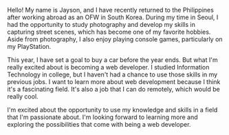 Hello! My name is Jayson, and I have recently returned to the Philippines after working abroad as an OFW in South Korea. During my time in Seoul, I had the opportunity to study photography and develop my skills in capturing street scenes, which has become one of my favorite hobbies. Aside from photography, I also enjoy playing console games, particularly on my PlayStation. 

This year, I have set a goal to buy a car before the year ends. But what I'm really excited about is becoming a web developer. I studied Information Technology in college, but I haven't had a chance to use those skills in my previous jobs. I want to learn more about web development because I think it's a fascinating field. It's also a job that I can do remotely, which would be really cool.

I'm excited about the opportunity to use my knowledge and skills in a field that I'm passionate about. I'm looking forward to learning more and exploring the possibilities that come with being a web developer.